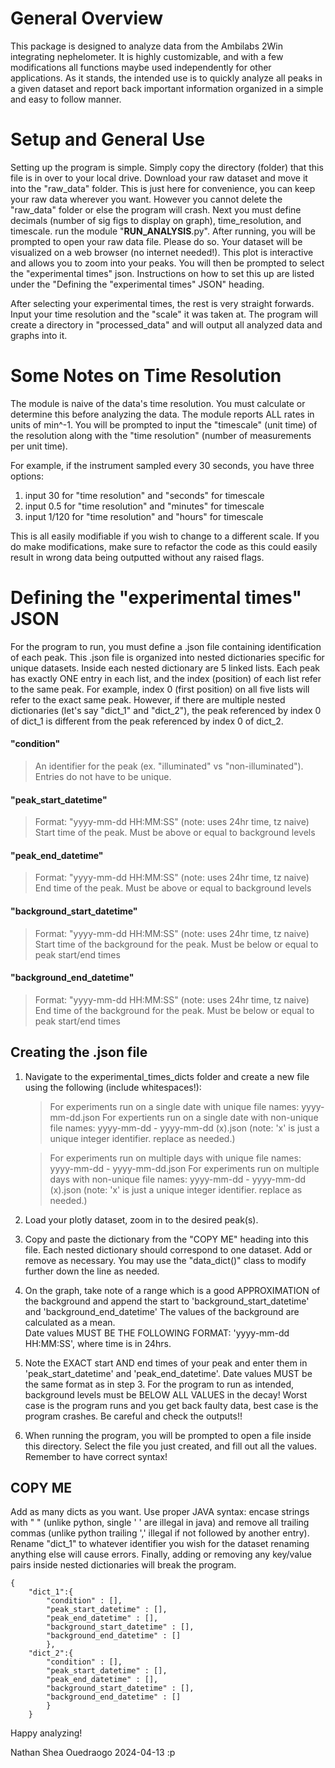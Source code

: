 # General Overview
This package is designed to analyze data from the Ambilabs 2Win integrating nephelometer. It is highly customizable, and with a few modifications all functions maybe used independently for other applications. As it stands, the intended use is to quickly analyze all peaks in a given dataset and report back important information organized in a simple and easy to follow manner. 


# Setup and General Use
Setting up the program is simple. Simply copy the directory (folder) that this file is in over to your local drive. Download your raw dataset and move it into the "raw_data" folder. This is just here for convenience, you can keep your raw data wherever you want. However you cannot delete the "raw_data" folder or else the program will crash. Next you must define decimals (number of sig figs to display on graph), time_resolution, and timescale. run the module "__RUN_ANALYSIS__.py". After running, you will be prompted to open your raw data file. Please do so. Your dataset will be visualized on a web browser (no internet needed!). This plot is interactive and allows you to zoom into your peaks. You will then be prompted to select the "experimental times" json. Instructions on how to set this up are listed under the "Defining the "experimental times" JSON" heading. 

After selecting your experimental times, the rest is very straight forwards. Input your time resolution and the "scale" it was taken at. The program will create a directory in "processed_data" and will output all analyzed data and graphs into it. 

# Some Notes on Time Resolution
 
The module is naive of the data's time resolution. You must calculate or determine this before analyzing the data. The module reports ALL rates in units of min^-1. You will be prompted to input the "timescale" (unit time) of the resolution along with the "time resolution" (number of measurements per unit time). 

For example, if the instrument sampled every 30 seconds, you have three options: 

1. input 30 for "time resolution" and "seconds" for timescale
2. input 0.5 for "time resolution" and "minutes" for timescale
3. input 1/120 for "time resolution" and "hours" for timescale

This is all easily modifiable if you wish to change to a different scale. If you do make modifications, make sure to refactor the code as this could easily result in wrong data being outputted without any raised flags. 

# Defining the "experimental times" JSON 
For the program to run, you must define a .json file containing identification of each peak. This .json file is organized into nested dictionaries specific for unique datasets. Inside each nested dictionary are 5 linked lists. Each peak has exactly ONE entry in each list, and the index (position) of each list refer to the same peak. For example, index 0 (first position) on all five lists will refer to the exact same peak. However, if there are multiple nested dictionaries (let's say "dict_1" and "dict_2"), the peak referenced by index 0 of dict_1 is different from the peak referenced by index 0 of dict_2. 

#### "condition"
> An identifier for the peak (ex. "illuminated" vs "non-illuminated").\
> Entries do not have to be unique.

#### "peak_start_datetime"
>Format: "yyyy-mm-dd HH:MM:SS" (note: uses 24hr time, tz naive)\
> Start time of the peak. Must be above or equal to background levels

#### "peak_end_datetime"
>Format: "yyyy-mm-dd HH:MM:SS" (note: uses 24hr time, tz naive)\
> End time of the peak. Must be above or equal to background levels

#### "background_start_datetime"
>Format: "yyyy-mm-dd HH:MM:SS" (note: uses 24hr time, tz naive)\
> Start time of the background for the peak. Must be below or equal to peak start/end times

#### "background_end_datetime"
>Format: "yyyy-mm-dd HH:MM:SS" (note: uses 24hr time, tz naive)\
> End time of the background for the peak. Must be below or equal to peak start/end times

## Creating the .json file 

1. Navigate to the experimental_times_dicts folder and create a new file using the following (include whitespaces!): 

    >For experiments run on a single date with unique file names: 
    >yyyy-mm-dd.json
    >For expertients run on a single date with non-unique file names:
    >yyyy-mm-dd - yyyy-mm-dd (x).json (note: 'x' is just a unique integer identifier. replace as needed.)

    >For experiments run on multiple days with unique file names: 
    >yyyy-mm-dd - yyyy-mm-dd.json
    >For experiments run on multiple days with non-unique file names: 
    >yyyy-mm-dd - yyyy-mm-dd (x).json (note: 'x' is just a unique integer identifier. replace as needed.)
2. Load your plotly dataset, zoom in to the desired peak(s).
3. Copy and paste the dictionary from the "COPY ME" heading into this file. Each nested dictionary should correspond to one dataset. Add or remove as necessary. You may use the "data_dict()" class to modify further down the line as needed. 

4. On the graph, take note of a range which is a good APPROXIMATION of the background and append the start to
'background_start_datetime' and 'background_end_datetime' The values of the background are calculated as a mean.  
Date values MUST BE THE FOLLOWING FORMAT: 'yyyy-mm-dd HH:MM:SS', where time is in 24hrs.

5. Note the EXACT start AND end times of your peak and enter them in 'peak_start_datetime' and 'peak_end_datetime'. 
Date values MUST be the same format as in step 3. For the program to run as intended, 
background levels must be BELOW ALL VALUES in the decay! Worst case is the program runs and you get back faulty data, best case is the program crashes. Be careful and check the outputs!!

6. When running the program, you will be prompted to open a file inside this directory. Select the file you just created, and fill out all the values. Remember to have correct syntax! 



## COPY ME

Add as many dicts as you want. Use proper JAVA syntax: encase strings with " " (unlike python, single ' ' are illegal in java) and remove all trailing commas (unlike python trailing ','  illegal if not followed by another entry). Rename "dict_1" to whatever identifier you wish for the dataset renaming anything else  will cause errors.  Finally, adding or removing any key/value pairs inside nested dictionaries will break the program.

```
{
    "dict_1":{ 
        "condition" : [],
        "peak_start_datetime" : [],
        "peak_end_datetime" : [],
        "background_start_datetime" : [],
        "background_end_datetime" : []
        },
    "dict_2":{ 
        "condition" : [],
        "peak_start_datetime" : [],
        "peak_end_datetime" : [],
        "background_start_datetime" : [],
        "background_end_datetime" : []
        }
    }
```

Happy analyzing!

Nathan Shea Ouedraogo 2024-04-13  :p   
